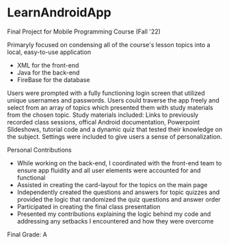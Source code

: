 # LearnAndroidApp
Final Project for Mobile Programming Course (Fall '22)

Primaryly focused on condensing all of the course's lesson topics into a local, easy-to-use application

- XML for the front-end
- Java for the back-end
- FireBase for the database

Users were prompted with a fully functioning login screen that utilized unique usernames and passwords.
Users could traverse the app freely and select from an array of topics which presented them with study materials from the chosen topic.
Study materials included: Links to previously recorded class sessions, offical Android documentation, Powerpoint Slideshows, tutorial code and a dynamic quiz that tested their knowledge on the subject.
Settings were included to give users a sense of personalization.


Personal Contributions
- While working on the back-end, I coordinated with the front-end team to ensure app fluidity and all user elements were accounted for and functional
- Assisted in creating the card-layout for the topics on the main page
- Independently created the questions and answers for topic quizzes and provided the logic that randomized the quiz questions and answer order
- Participated in creating the final class presentation
- Presented my contributions explaining the logic behind my code and addressing any setbacks I encountered and how they were overcome


Final Grade: A
